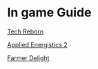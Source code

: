 # In game Guide

[Tech Reborn](https://wiki.techreborn.ovh/doku.php?id=getting\_started)

[Applied Energistics 2](https://guide.appliedenergistics.org/1.20.1/getting-started)

[Farmer Delight](https://www.minecraft-guides.com/wiki/farmers-delight/)

